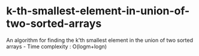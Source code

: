# k-th-smallest-element-in-union-of-two-sorted-arrays
An algorithm for finding the k'th smallest element in the union of two sorted arrays - Time complexity : O(logm+logn)
